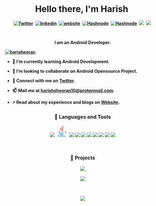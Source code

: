 <p>
  <h1 align="center"><b>Hello there, I'm Harish <img src="https://docs.google.com/uc?export=download&id=166Ecq6uBl61U14OUlkHOHIBv2ArKoumJ" alt="" width="30"></h1>
</p>

<p align="center">
<a href="https://twitter.com/harisheoran"><img src="https://img.shields.io/badge/Twitter-1DA1F2?style=for-the-badge&logo=twitter&logoColor=white" alt="Twitter" target="_blank" /></a>&nbsp;
<a href="https://www.linkedin.com/in/harishsheoran01/"><img src="https://img.shields.io/badge/LinkedIn-0077B5?style=for-the-badge&logo=linkedin&logoColor=white" alt="linkedin" target="_blank" /></a>&nbsp;
  <a href="https://harisheoran.github.io"><img src="https://img.shields.io/badge/website-000000?style=for-the-badge&logo=About.me&logoColor=white" alt="website" target="_blank" /></a>&nbsp;
<a href="https://sheoranharis.hashnode.dev/"><img src="https://img.shields.io/badge/Hashnode-2962FF?style=for-the-badge&logo=hashnode&logoColor=white" alt="Hashnode" target="_blank"/></a>&nbsp;
  <a href="https://www.reddit.com/user/haris958"><img src="https://img.shields.io/badge/Reddit-FF4500?style=for-the-badge&logo=reddit&logoColor=white" alt="Hashnode" target="_blank"/></a>&nbsp;
   <a href="https://www.youtube.com/channel/UCkL3XhMfEA46NH57gVSb_Fw"><img src="https://img.shields.io/badge/YouTube-FF0000?style=for-the-badge&logo=youtube&logoColor=white" target="_blank"/></a>&nbsp;
  <a href="mailto:harishsheoran10@protonmail.com"><img src="https://img.shields.io/badge/ProtonMail-8B89CC?style=for-the-badge&logo=protonmail&logoColor=white" /target="_blank"></a>&nbsp;
</p>
<br />

<p align="center">I am an Android Developer.</p>

<!--<img align="right"  width="400" src="https://giphy.com/clips/cameronpaulsmith-cat-typing-meme-nuufztgCvyJZIuSkgd">-->

<p align="left"> <a href="https://twitter.com/harisheoran" target="blank"><img src="https://img.shields.io/twitter/follow/harisheoran?logo=twitter&style=for-the-badge" alt="harisheoran" /></a> </p>

- 🔭 I’m currently learning **Android Development**.

- 👯 I’m looking to collaborate on **Android Opensource Project**.

- 💬 Connect with me on **[Twitter](https://twitter.com/harisheoran).**

- 📫 Mail me at **harishsheoran10@protonmail.com**.

- ⚡ Read about my experience and blogs on **[Website](https://harisheoran.github.io)**.



<h3 align="center"> 💼 Languages and Tools</h3>
<p align="center">
<img src="https://img.shields.io/badge/Kotlin-0095D5?&style=for-the-badge&logo=kotlin&logoColor=white" alt"kotlin">
<img src="https://raw.githubusercontent.com/devicons/devicon/master/icons/java/java-original.svg" alt="java" width="40" height="40"/>
<img src="https://img.shields.io/badge/Firebase-FFCA28.svg?style=for-the-badge&logo=Firebase&logoColor=black">
<img src="https://img.shields.io/badge/IntelliJ_IDEA-000000.svg?style=for-the-badge&logo=intellij-idea&logoColor=white" />
<img src="https://img.shields.io/badge/VIM-%2311AB00.svg?&style=for-the-badge&logo=vim&logoColor=white">
<img src="https://img.shields.io/badge/Android-3DDC84?style=for-the-badge&logo=android&logoColor=white">
<img src="https://img.shields.io/badge/Arch_Linux-1793D1?style=for-the-badge&logo=arch-linux&logoColor=white">
<img src="https://img.shields.io/badge/Hugo-FF4088?style=for-the-badge&logo=hugo&logoColor=white">
<img src="https://img.shields.io/badge/Linux-FCC624?style=for-the-badge&logo=linux&logoColor=black">
 <img src="https://img.shields.io/badge/SQLite-07405E?style=for-the-badge&logo=sqlite&logoColor=white">
</p>



<!--|<a href="https://github.com/Antonio-Riccelli/fight-for-apollo-ticTacToe">Fight For Apollo<a/> | <a href="https://github.com/Antonio-Riccelli/react-markdown-previewer">Markdown Previewer</a>                          |                           
| :----------------: | :-------------------------------------------: |
| <img src="https://github.com/Antonio-Riccelli/fight-for-apollo-ticTacToe/raw/main/demo.gif" width="400" height="300"/> | <img src="https://github.com/Antonio-Riccelli/react-markdown-previewer/raw/main/demo.gif" width="400" height="300"/> | 
| A Rocky IV-inspired Tic Tac Toe game made with React and CSS. | Real time markdown previewer made with React and CSS. |  

| <a href="https://github.com/Antonio-Riccelli/js-roman-numeral-converter">Roman Numeral Converter and Quote Generator</a> | <a href="https://github.com/Antonio-Riccelli/fcc-exercise-tracker">Exercise Tracker</a> |
| :-------------------------------------------: | :----------------: |
| <img src="https://github.com/Antonio-Riccelli/js-roman-numeral-converter/raw/main/public/images/demo4.gif" width="400" height="300"/> | <img src="https://raw.githubusercontent.com/Antonio-Riccelli/mern-exercise-tracker-frontend/main/demo.gif" width="400" height="300"/>|

<br />
-->
<br />

<h3 align="center"> 💼 Projects</h3>
<p align="center">
 <a href="https://github.com/harisheoran/collegehub">
  <img align="" src="https://github-readme-stats.vercel.app/api/pin/?username=harisheoran&repo=collegehub&theme=blue-green" />
</a>
</p>  
<p align="center">
 <a href="https://github.com/harisheoran/memeit">
  <img align="" src="https://github-readme-stats.vercel.app/api/pin/?username=harisheoran&repo=memeit&theme=blue-green" />
</a>
 </p>


 


<br />
<p align="center">
<img src="https://github-readme-stats.vercel.app/api?username=harisheoran&theme=blue-green" width="410"/>
<!--<img src="https://github-readme-stats.vercel.app/api/top-langs/?username=harisheoran&theme=blue-green" width="410">-->                                                                                                             
                                                                                                                   
</p>
